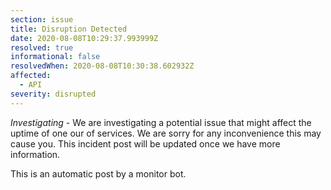 ```yaml
---
section: issue
title: Disruption Detected
date: 2020-08-08T10:29:37.993999Z
resolved: true
informational: false
resolvedWhen: 2020-08-08T10:30:38.602932Z
affected:
  - API
severity: disrupted
---
```

*Investigating* - We are investigating a potential issue that might affect the uptime of one our of services. We are sorry for any inconvenience this may cause you. This incident post will be updated once we have more information.

This is an automatic post by a monitor bot.
        